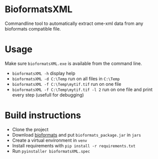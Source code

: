 # BioformatsXML
Commandline tool to automatically extract ome-xml data from any bioformats compatible file.

# Usage
Make sure `bioformatsXML.exe` is available from the command line.
* `bioformatsXML -h` display help
* `bioformatsXML -d C:\Temp` run on all files in `C:\Temp`
* `bioformatsXML -f C:\Temp\mytif.tif` run on one file
* `bioformatsXML -f C:\Temp\mytif.tif -l 2` run on one file and print every step (usefull for debugging) 

# Build instructions
* Clone the project
* Download [bioformats](https://www.openmicroscopy.org/bio-formats/downloads/) and put `bioformats_package.jar` in `jars`
* Create a virtual environment in `venv` 
* Install requirements with `pip install -r requirements.txt`
* Run `pyinstaller bioformatsXML.spec`
